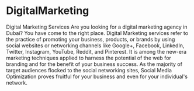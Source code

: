 # DigitalMarketing
Digital Marketing Services  Are you looking for a digital marketing agency in Dubai? You have come to the right place. Digital Marketing services refer to the practice of promoting your business, products, or brands by using social websites or networking channels like Google+, Facebook, LinkedIn, Twitter, Instagram, YouTube, Reddit, and Pinterest. It is among the new-era marketing techniques applied to harness the potential of the web for branding and for the benefit of your business success. As the majority of target audiences flocked to the social networking sites, Social Media Optimization proves fruitful for your business and even for your individual's network.

